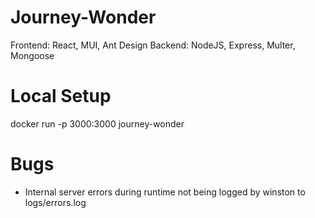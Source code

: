 # Journey-Wonder

Frontend: React, MUI, Ant Design
Backend: NodeJS, Express, Multer, Mongoose

# Local Setup
docker run -p 3000:3000 journey-wonder

# Bugs
- Internal server errors during runtime not being logged by winston to logs/errors.log